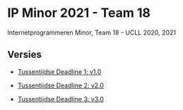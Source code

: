 # IP Minor 2021 - Team 18
Internetprogrammeren Minor, Team 18 - 
UCLL 2020, 2021

## Versies
* [Tussentijdse Deadline 1: v1.0](https://github.com/UCLLIpMinor-2021-classroom/ipminor2021-team-18/releases/tag/v1.0)

* [Tussentijdse Deadline 2: v2.0](https://github.com/UCLLIpMinor-2021-classroom/ipminor2021-team-18/releases/tag/v2.0)

* [Tussentijdse Deadline 3: v3.0](https://github.com/UCLLIpMinor-2021-classroom/ipminor2021-team-18/releases/tag/v3.0)
